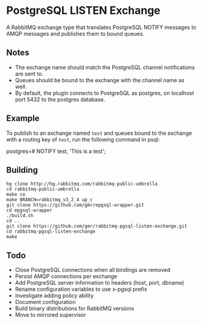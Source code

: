 PostgreSQL LISTEN Exchange
==========================
A RabbitMQ exchange type that translates PostgreSQL NOTIFY messages to AMQP
messages and publishes them to bound queues.

Notes
-----

- The exchange name should match the PostgreSQL channel notifications are sent to.
- Queues should be bound to the exchange with the channel name as well.
- By default, the plugin connects to PostgreSQL as postgres, on localhost port 5432 to the postgres database.

Example
-------

To publish to an exchange named `test` and queues bound to the exchange with a routing key of `test`, run the following command in psql:

  postgres=# NOTIFY test, 'This is a test';

Building
--------

    hg clone http://hg.rabbitmq.com/rabbitmq-public-umbrella
    cd rabbitmq-public-umbrella
    make co
    make BRANCH=rabbitmq_v3_2_4 up_c
    git clone https://github.com/gmr/epgsql-wrapper.git
    cd epgsql-wrapper
    ./build.sh
    cd ..
    git clone https://github.com/gmr/rabbitmq-pgsql-listen-exchange.git
    cd rabbitmq-pgsql-listen-exchange
    make

Todo
----

- Close PostgreSQL connections when all bindings are removed
- Persist AMQP connections per exchange
- Add PostgreSQL server information to headers (host, port, dbname)
- Rename configuration variables to use x-pgsql prefix
- Investigate adding policy ability
- Document configuration
- Build binary distributions for RabbitMQ versions
- Move to mirrored supervisor
